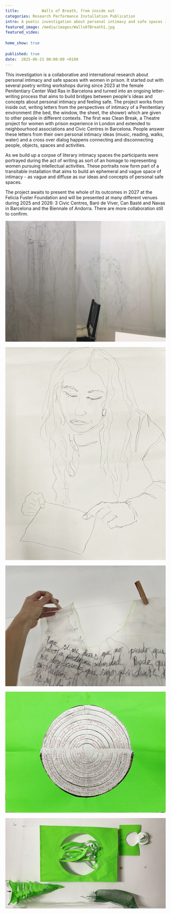 ```yaml
---
title:          Walls of Breath, from inside out
categories: Research Performance Installation Publication
intro: A poetic investigation about personal intimacy and safe spaces in the female prison environment of Wad Ras, Barcelona.
featured_image: /media/images/WallsOfBreath1.jpg
featured_video:

home_show: true

published: true
date:  2025-06-23 00:00:00 +0100
---
```


This investigation is a collaborative and international research about personal intimacy and safe spaces with women in prison.  It started out with several poetry writing workshops during since 2023 at the female Penitentiary Center Wad Ras in Barcelona and turned into an ongoing letter-writing process that aims to build bridges between people's ideas and concepts about personal intimacy and feeling safe. The project works from inside out, writing letters from the perspectives of intimacy of a Penitentiary environment (the bed, the window, the sheet, the shower) which are given to other people in different contexts. The first was Clean Break, a Theatre project for women with prison experience in London and extended to neighbourhood associations and Civic Centres in Barcelona. People answer these letters from their own personal intimacy ideas (music, reading, walks, water) and a cross over dialog happens connecting and disconnecting people, objects, spaces and activities.

As we build up a corpse of literary intimacy spaces the participants were portrayed during the act of writing as sort of an homage to representing women pursuing intellectual activities. These portraits now form part of a transitable installation that aims to build an ephemeral and vague space of intimacy - as vague and diffuse as our ideas and concepts of personal safe spaces.

The project awaits to present the whole of its outcomes in 2027 at the Felicia Fuster Foundation and will be presented at many different venues during 2025 and 2026: 3 Civic Centres, Baró de Viver, Can Basté and Navas in Barcelona and the Biennale of Andorra. There are more collaboration still to confirm.

![image](/media/images/WallsOfBreath2.jpg)

![image](/media/images/WallsOfBreath3.jpg)

![image](/media/images/WallsOfBreath4.jpg)

![image](/media/images/WallsOfBreath5.jpg)

![image](/media/images/WallsOfBreath6.jpg)
